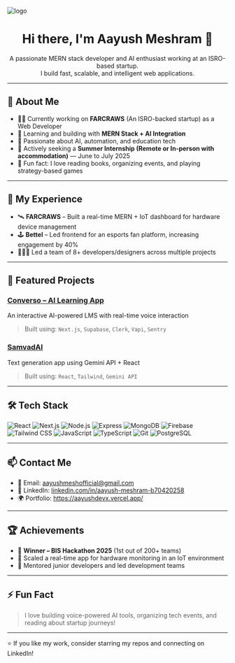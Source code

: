 ![logo](https://unsplash.com/photos/black-flat-screen-computer-monitor-SyvsTmuuZyM)
<h1 align="center">Hi there, I'm Aayush Meshram 👋</h1>

<p align="center">
  A passionate MERN stack developer and AI enthusiast working at an ISRO-based startup.<br />
  I build fast, scalable, and intelligent web applications.
</p>

---

## 🚀 About Me

- 👨‍💻 Currently working on **FARCRAWS** (An ISRO-backed startup) as a Web Developer
- 🌱 Learning and building with **MERN Stack + AI Integration**
- 🔬 Passionate about AI, automation, and education tech
- 🎯 Actively seeking a **Summer Internship (Remote or In-person with accommodation)** — June to July 2025
- 🧠 Fun fact: I love reading books, organizing events, and playing strategy-based games

---

## 💼 My Experience

- 🛰 **FARCRAWS** – Built a real-time MERN + IoT dashboard for hardware device management
- 🕹 **Bettel** – Led frontend for an esports fan platform, increasing engagement by 40%
- 🧑‍🤝‍🧑 Led a team of 8+ developers/designers across multiple projects

---

## 🌟 Featured Projects

### [Converso – AI Learning App](https://converso-lms.vercel.app/)
An interactive AI-powered LMS with real-time voice interaction
> Built using: `Next.js`, `Supabase`, `Clerk`, `Vapi`, `Sentry`

### [SamvadAI](https://samvad-ai.vercel.app/)
Text generation app using Gemini API + React
> Built using: `React`, `Tailwind`, `Gemini API`

---

## 🛠 Tech Stack

![React](https://img.shields.io/badge/-React-61DAFB?logo=react&logoColor=white)
![Next.js](https://img.shields.io/badge/-Next.js-000000?logo=next.js&logoColor=white)
![Node.js](https://img.shields.io/badge/-Node.js-339933?logo=nodedotjs&logoColor=white)
![Express](https://img.shields.io/badge/-Express.js-000000?logo=express&logoColor=white)
![MongoDB](https://img.shields.io/badge/-MongoDB-47A248?logo=mongodb&logoColor=white)
![Firebase](https://img.shields.io/badge/-Firebase-FFCA28?logo=firebase&logoColor=black)
![Tailwind CSS](https://img.shields.io/badge/-TailwindCSS-38B2AC?logo=tailwind-css&logoColor=white)
![JavaScript](https://img.shields.io/badge/-JavaScript-F7DF1E?logo=javascript&logoColor=black)
![TypeScript](https://img.shields.io/badge/-TypeScript-3178C6?logo=typescript&logoColor=white)
![Git](https://img.shields.io/badge/-Git-F05032?logo=git&logoColor=white)
![PostgreSQL](https://img.shields.io/badge/-PostgreSQL-336791?logo=postgresql&logoColor=white)

---

## 📫 Contact Me

- 📩 Email: [aayushmeshofficial@gmail.com](mailto:aayushmeshofficial@gmail.com)
- 🔗 LinkedIn: [linkedin.com/in/aayush-meshram-b70420258](https://linkedin.com/in/aayush-meshram-b70420258)
- 🌍 Portfolio: https://aayushdevx.vercel.app/

---

## 🏆 Achievements

- 🥇 **Winner – BIS Hackathon 2025** (1st out of 200+ teams)
- 🚀 Scaled a real-time app for hardware monitoring in an IoT environment
- 👥 Mentored junior developers and led development teams

---

## ⚡ Fun Fact

> I love building voice-powered AI tools, organizing tech events, and reading about startup journeys!

---

⭐️ If you like my work, consider starring my repos and connecting on LinkedIn!

